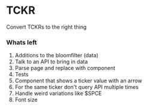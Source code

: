 # TCKR

Convert TCKRs to the right thing

### Whats left

1. Additions to the bloomfilter (data)
2. Talk to an API to bring in data
3. Parse page and replace with component
4. Tests
5. Component that shows a ticker value with an arrow
6. For the same ticker don't query API multiple times
7. Handle weird variations like $SPCE
8. Font size
